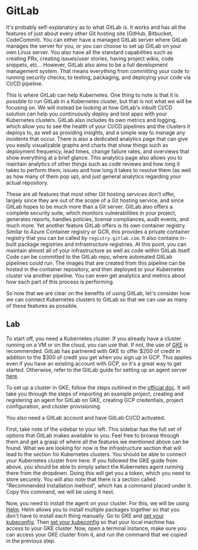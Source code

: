 # GitLab

It's probably self-explanatory as to what GitLab is. It works and has all the features of just about every other Git hosting site (GitHub, Bitbucket, CodeCommit). You can either have a managed GitLab server where GitLab manages the server for you, or you can choose to set up GitLab on your own Linux server. You also have all the standard capabilities such as creating PRs, creating issues/user stories, having project wikis, code snippets, etc... However, GitLab also aims to be a full development management system. That means everything from committing your code to running security checks, to testing, packaging, and deploying your code via CI/CD pipeline.

This is where GitLab can help Kubernetes. One thing to note is that it is possible to run GitLab in a Kubernetes cluster, but that is not what we will be focusing on. We will instead be looking at how GitLab's inbuilt CI/CD solution can help you continuously deploy and test apps with your Kubernetes clusters. GitLab also includes its own metrics and logging, which allow you to see the health of your CI/CD pipelines and the clusters it deploys to, as well as providing insights, and a simple way to manage any incidents that occur. There is also a dedicated analytics page that can give you easily visualizable graphs and charts that show things such as deployment frequency, lead times, change failure rates, and overviews that show everything at a brief glance. This analytics page also allows you to maintain analytics of other things such as code reviews and how long it takes to perform them, issues and how long it takes to resolve them (as well as how many of them pop up), and just general analytics regarding your actual repository.

These are all features that most other Git hosting services don't offer, largely since they are out of the scope of a Git hosting service, and since GitLab hopes to be much more than a Git server. GitLab also offers a complete security suite, which monitors vulnerabilities in your project, generates reports, handles policies, license compliances, audit events, and much more. Yet another feature GitLab offers is its own container registry. Similar to Azure Container registry or GCR, this provides a private container registry that you can be called by ```registry.gitlab.com```. It also contains in-built package registries and infrastructure registries. At this point, you can maintain almost all of your infrastructure as well as code within GitLab itself. Code can be committed to the GitLab repo, where automated GitLab pipelines could run. The images that are created from this pipeline can be hosted in the container repository, and then deployed to your Kubernetes cluster via another pipeline. You can even get analytics and metrics about how each part of this process is performing.

So now that we are clear on the benefits of using GitLab, let's consider how we can connect Kubernetes clusters to GitLab so that we can use as many of these features as possible.

## Lab

To start off, you need a Kubernetes cluster. If you already have a cluster running on a VM or on the cloud, you can use that. If not, the use of [GKE](https://cloud.google.com/kubernetes-engine/docs/deploy-app-cluster) is recommended. GitLab has partnered with GKE to offer $200 of credit in addition to the $300 of credit you get when you sign up in GCP. This applies even if you have an existing account with GCP, so it's a great way to get started. Otherwise, refer to the GitLab guide for setting up an agent server [here](https://docs.gitlab.com/ee/administration/clusters/kas.html).

To set up a cluster in GKE, follow the steps outlined in the [official doc](https://docs.gitlab.com/ee/user/infrastructure/clusters/connect/new_gke_cluster.html). It will take you through the steps of importing an example project, creating and registering an agent for GitLab on GKE, creating GCP credentials, project configuration, and cluster provisioning.

You also need a GitLab account and have GitLab CI/CD activated.

First, take note of the sidebar to your left. This sidebar has the full set of options that GitLab makes available to you. Feel free to browse through them and get a grasp of where all the features we mentioned above can be found. What we are looking for now is the infrastructure section that will lead to the section for Kubernetes clusters. You should be able to connect your Kubernetes cluster from here. If you followed the GKE guide from above, you should be able to simply select the Kubernetes agent running there from the dropdown. Doing this will get you a token, which you need to store securely. You will also note that there is a section called "Recommended Installation method", which has a command placed under it. Copy this command, we will be using it next.

Now, you need to install the agent on your cluster. For this, we will be using [Helm](../Helm101/what-is-helm.md). Helm allows you to install multiple packages together so that you don't have to install each thing manually. Go to GKE and [get your kubeconfig](https://cloud.google.com/kubernetes-engine/docs/how-to/cluster-access-for-kubectl#view_kubeconfig). Then [set your kubeconfig](https://kubernetes.io/docs/concepts/configuration/organize-cluster-access-kubeconfig/) so that your local machine has access to your GKE cluster. Now, open a terminal instance, make sure you can access your GKE cluster from it, and run the command that we copied in the previous step.